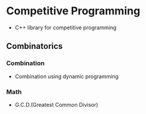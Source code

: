 # Competitive Programming
* C++ library for competitive programming

## Combinatorics

### Combination
* Combination using dynamic programming

### Math
* G.C.D.(Greatest Common Divisor)